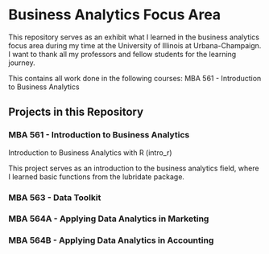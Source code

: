 # Business Analytics Focus Area
This repository serves as an exhibit what I learned in the business analytics focus area during my time at the University of Illinois at Urbana-Champaign. I want to thank all my professors and fellow students for the learning journey.

This contains all work done in the following courses:
MBA 561 - Introduction to Business Analytics

## Projects in this Repository

### MBA 561 - Introduction to Business Analytics

Introduction to Business Analytics with R (intro_r)

This project serves as an introduction to the business analytics field, where I learned basic functions from the lubridate package. 


### MBA 563 - Data Toolkit

### MBA 564A - Applying Data Analytics in Marketing

### MBA 564B - Applying Data Analytics in Accounting
